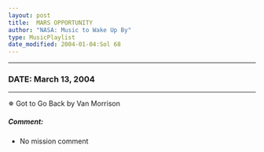```yaml
---
layout: post
title:  MARS OPPORTUNITY
author: "NASA: Music to Wake Up By"
type: MusicPlaylist
date_modified: 2004-01-04:Sol 68
---
```


----
### DATE: March 13, 2004
----
✵ Got to Go Back by Van Morrison

##### Comment:
* No mission comment
